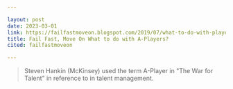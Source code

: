 ```yaml
---

layout: post
date: 2023-03-01
link: https://failfastmoveon.blogspot.com/2019/07/what-to-do-with-players.html
title: Fail Fast, Move On What to do with A-Players?
cited: failfastmoveon

---
```


> Steven Hankin (McKinsey) used the term A-Player in "The War for Talent" in reference to in talent management.